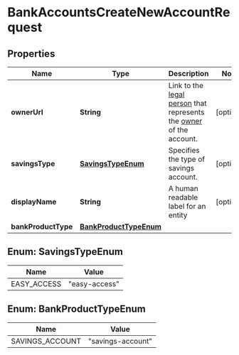 

# BankAccountsCreateNewAccountRequest


## Properties

| Name | Type | Description | Notes |
|------------ | ------------- | ------------- | -------------|
|**ownerUrl** | **String** | Link to the [legal person](http://docs.griffin.com) that represents the [owner](http://docs.griffin.com) of the account. |  [optional] |
|**savingsType** | [**SavingsTypeEnum**](#SavingsTypeEnum) | Specifies the type of savings account. |  [optional] |
|**displayName** | **String** | A human readable label for an entity |  [optional] |
|**bankProductType** | [**BankProductTypeEnum**](#BankProductTypeEnum) |  |  |



## Enum: SavingsTypeEnum

| Name | Value |
|---- | -----|
| EASY_ACCESS | &quot;easy-access&quot; |



## Enum: BankProductTypeEnum

| Name | Value |
|---- | -----|
| SAVINGS_ACCOUNT | &quot;savings-account&quot; |



